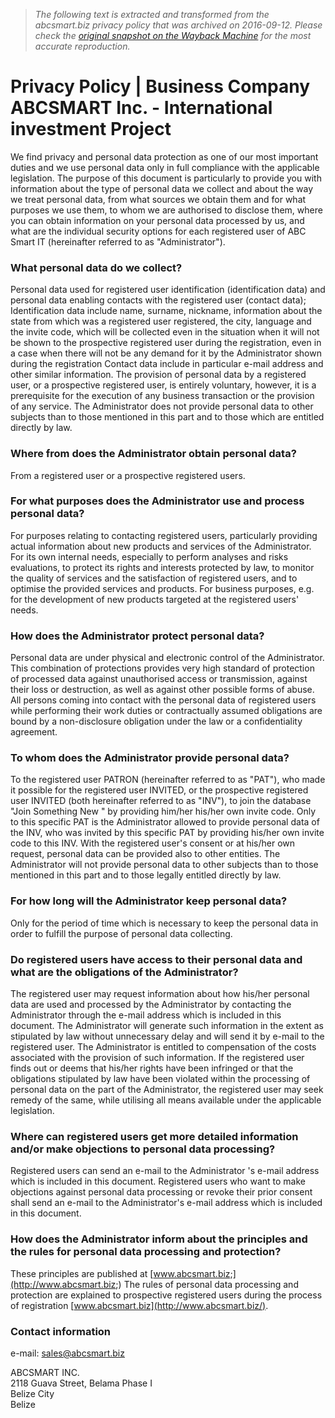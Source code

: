 > *The following text is extracted and transformed from the abcsmart.biz privacy policy that was archived on 2016-09-12. Please check the [original snapshot on the Wayback Machine](https://web.archive.org/web/20160912042436id_/http%3A//abcsmart.biz/en/privacy) for the most accurate reproduction.*

# Privacy Policy | Business Company ABCSMART Inc. - International investment Project

We find privacy and personal data protection as one of our most important duties and we use personal data only in full compliance with the applicable legislation. The purpose of this document is particularly to provide you with information about the type of personal data we collect and about the way we treat personal data, from what sources we obtain them and for what purposes we use them, to whom we are authorised to disclose them, where you can obtain information on your personal data processed by us, and what are the individual security options for each registered user of ABC Smart IT (hereinafter referred to as "Administrator"). 

###  What personal data do we collect? 

Personal data used for registered user identification (identification data) and personal data enabling contacts with the registered user (contact data); Identification data include name, surname, nickname, information about the state from which was a registered user registered, the city, language and the invite code, which will be collected even in the situation when it will not be shown to the prospective registered user during the registration, even in a case when there will not be any demand for it by the Administrator shown during the registration Contact data include in particular e-mail address and other similar information. The provision of personal data by a registered user, or a prospective registered user, is entirely voluntary, however, it is a prerequisite for the execution of any business transaction or the provision of any service. The Administrator does not provide personal data to other subjects than to those mentioned in this part and to those which are entitled directly by law. 

###  Where from does the Administrator obtain personal data? 

From a registered user or a prospective registered users. 

###  For what purposes does the Administrator use and process personal data? 

For purposes relating to contacting registered users, particularly providing actual information about new products and services of the Administrator. For its own internal needs, especially to perform analyses and risks evaluations, to protect its rights and interests protected by law, to monitor the quality of services and the satisfaction of registered users, and to optimise the provided services and products. For business purposes, e.g. for the development of new products targeted at the registered users' needs. 

###  How does the Administrator protect personal data? 

Personal data are under physical and electronic control of the Administrator. This combination of protections provides very high standard of protection of processed data against unauthorised access or transmission, against their loss or destruction, as well as against other possible forms of abuse. All persons coming into contact with the personal data of registered users while performing their work duties or contractually assumed obligations are bound by a non-disclosure obligation under the law or a confidentiality agreement. 

###  To whom does the Administrator provide personal data? 

To the registered user PATRON (hereinafter referred to as "PAT"), who made it possible for the registered user INVITED, or the prospective registered user INVITED (both hereinafter referred to as "INV"), to join the database "Join Something New " by providing him/her his/her own invite code. Only to this specific PAT is the Administrator allowed to provide personal data of the INV, who was invited by this specific PAT by providing his/her own invite code to this INV. With the registered user's consent or at his/her own request, personal data can be provided also to other entities. The Administrator will not provide personal data to other subjects than to those mentioned in this part and to those legally entitled directly by law. 

###  For how long will the Administrator keep personal data? 

Only for the period of time which is necessary to keep the personal data in order to fulfill the purpose of personal data collecting. 

###  Do registered users have access to their personal data and what are the obligations of the Administrator? 

The registered user may request information about how his/her personal data are used and processed by the Administrator by contacting the Administrator through the e-mail address which is included in this document. The Administrator will generate such information in the extent as stipulated by law without unnecessary delay and will send it by e-mail to the registered user. The Administrator is entitled to compensation of the costs associated with the provision of such information. If the registered user finds out or deems that his/her rights have been infringed or that the obligations stipulated by law have been violated within the processing of personal data on the part of the Administrator, the registered user may seek remedy of the same, while utilising all means available under the applicable legislation. 

###  Where can registered users get more detailed information and/or make objections to personal data processing? 

Registered users can send an e-mail to the Administrator 's e-mail address which is included in this document. Registered users who want to make objections against personal data processing or revoke their prior consent shall send an e-mail to the Administrator's e-mail address which is included in this document. 

###  How does the Administrator inform about the principles and the rules for personal data processing and protection? 

These principles are published at [www.abcsmart.biz;](http://www.abcsmart.biz;) The rules of personal data processing and protection are explained to prospective registered users during the process of registration [www.abcsmart.biz](http://www.abcsmart.biz/). 

###  Contact information 

e-mail: [sales@abcsmart.biz](mailto:sales@abcsmart.biz)

ABCSMART INC.  
2118 Guava Street, Belama Phase I  
Belize City  
Belize 
